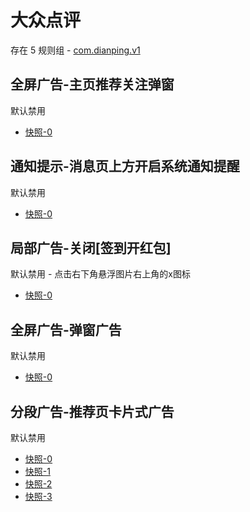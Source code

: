 # 大众点评

存在 5 规则组 - [com.dianping.v1](/src/apps/com.dianping.v1.ts)

## 全屏广告-主页推荐关注弹窗

默认禁用

- [快照-0](https://i.gkd.li/i/12727011)

## 通知提示-消息页上方开启系统通知提醒

默认禁用

- [快照-0](https://i.gkd.li/i/12727070)

## 局部广告-关闭[签到开红包]

默认禁用 - 点击右下角悬浮图片右上角的x图标

- [快照-0](https://i.gkd.li/i/12727366)

## 全屏广告-弹窗广告

默认禁用

- [快照-0](https://i.gkd.li/i/13538340)

## 分段广告-推荐页卡片式广告

默认禁用

- [快照-0](https://i.gkd.li/i/13759369)
- [快照-1](https://i.gkd.li/i/14332054)
- [快照-2](https://i.gkd.li/i/14238381)
- [快照-3](https://i.gkd.li/i/14269115)
